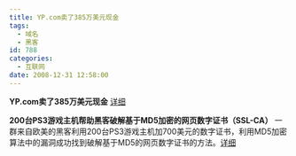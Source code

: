 ```yaml
---
title: YP.com卖了385万美元现金
tags:
  - 域名
  - 黑客
id: 788
categories:
  - 互联网
date: 2008-12-31 12:58:00
---
```


<span style="font-weight: bold;">YP.com卖了385万美元现金</span>
[详细](http://biz.yahoo.com/e/081229/live10-k.html)

<span style="font-weight: bold;">200台PS3游戏主机帮助黑客破解基于MD5加密的网页</span><span style="font-weight: bold;">数字证书</span><span style="font-weight: bold;">（SSL-CA）</span>
<span>一群来自欧美的黑客利用200台PS3游戏主机加700美元的数字证书</span>，利用MD5加密算法中的漏洞成功找到破解<span>基于MD5的网页</span><span>数字证书的方法。</span>[详细](http://blogs.zdnet.com/security/?p=2339)
